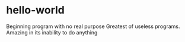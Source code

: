 # hello-world
Beginning program with no real purpose
Greatest of useless programs. Amazing in its inability to do anything 
